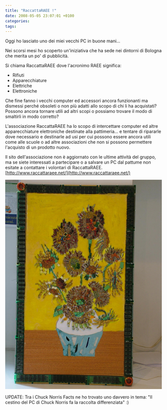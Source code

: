 ```yaml
---
title: "RaccattaRAEE !"
date: 2008-05-05 23:07:01 +0100
categories:
tags:
---
```


Oggi ho lasciato uno dei miei vecchi PC in buone mani...

Nei scorsi mesi ho scoperto un'iniziativa che ha sede nei dintorni di Bologna che merita un po' di pubblicità.

Si chiama RaccattaRAEE dove l'acronimo RAEE significa:
- Rifiuti
- Apparecchiature
- Elettriche
- Elettroniche

Che fine fanno i vecchi computer ed accessori ancora funzionanti ma dismessi perché obsoleti o non più adatti allo scopo di chi li ha acquistati?  
Possono ancora tornare utili ad altri scopi o possiamo trovare il modo di smaltirli in modo corretto?

L'associazione RaccattaRAEE ha lo scopo di intercettare computer ed altre apparecchiature elettroniche destinate alla pattimeria... e tentare di ripararle dove necessario e destinarle ad usi per cui possono essere ancora utili come alle scuole o ad altre associazioni che non si possono permettere l'acquisto di un prodotto nuovo.

Il sito dell'associazione non è aggiornato con le ultime attività del gruppo, ma se siete interessati a partecipare o a salvare un PC dal pattume non esitate a contattare i volontari di RaccattaRAEE. [http://www.raccattaraee.net/](http://www.raccattaraee.net/)

[![Riproduzione del quadro i girasoli di van gogh fatto con componenti di PC riciclati](/assets/images/posts_2009_girasoli.jpg)](/~brain/content/girasoli.jpg)

UPDATE: Tra i Chuck Norris Facts ne ho trovato uno davvero in tema: "Il cestino del PC di Chuck Norris fa la raccolta differenziata" :)
